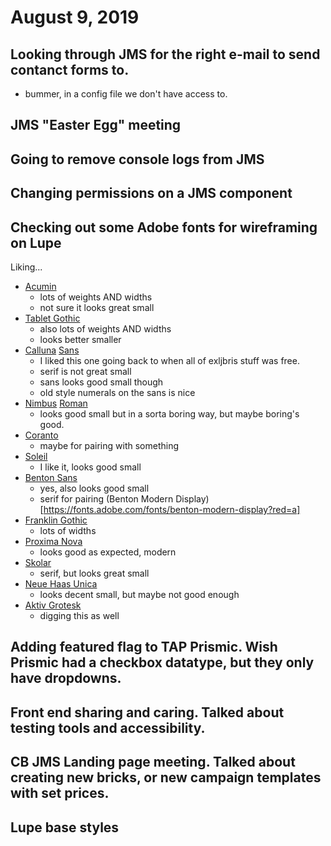 # August 9, 2019

## Looking through JMS for the right e-mail to send contanct forms to.
- bummer, in a config file we don't have access to. 

## JMS "Easter Egg" meeting

## Going to remove console logs from JMS

## Changing permissions on a JMS component

## Checking out some Adobe fonts for wireframing on Lupe
Liking...
- [Acumin](https://fonts.adobe.com/fonts/acumin)
  - lots of weights AND widths
  - not sure it looks great small
- [Tablet Gothic](https://fonts.adobe.com/fonts/tablet-gothic)
  - also lots of weights AND widths
  - looks better smaller
- [Calluna](https://fonts.adobe.com/fonts/calluna) [Sans](https://fonts.adobe.com/fonts/calluna-sans)
  - I liked this one going back to when all of exljbris stuff was free. 
  - serif is not great small
  - sans looks good small though
  - old style numerals on the sans is nice
- [Nimbus](https://fonts.adobe.com/fonts/nimbus-sans?red=a) [Roman](https://fonts.adobe.com/fonts/nimbus-roman?red=a)
  - looks good small but in a sorta boring way, but maybe boring's good.
- [Coranto](https://fonts.adobe.com/fonts/coranto-2?red=a)
  - maybe for pairing with something
- [Soleil](https://fonts.adobe.com/fonts/soleil?red=a)
  - I like it, looks good small
- [Benton Sans](https://fonts.adobe.com/fonts/benton-sans?red=a)
  - yes, also looks good small
  - serif for pairing (Benton Modern Display)[https://fonts.adobe.com/fonts/benton-modern-display?red=a]
- [Franklin Gothic](https://fonts.adobe.com/fonts/franklin-gothic-urw?red=a)
  - lots of widths
- [Proxima Nova](https://fonts.adobe.com/fonts/proxima-nova?red=a)
  - looks good as expected, modern
- [Skolar](https://fonts.adobe.com/fonts/skolar?red=a)
  - serif, but looks great small
- [Neue Haas Unica](https://fonts.adobe.com/fonts/neue-haas-unica?red=a)
  - looks decent small, but maybe not good enough
- [Aktiv Grotesk](https://fonts.adobe.com/fonts/aktiv-grotesk?red=a)
  - digging this as well

## Adding featured flag to TAP Prismic. Wish Prismic had a checkbox datatype, but they only have dropdowns. 

## Front end sharing and caring. Talked about testing tools and accessibility.

## CB JMS Landing page meeting. Talked about creating new bricks, or new campaign templates with set prices.

## Lupe base styles